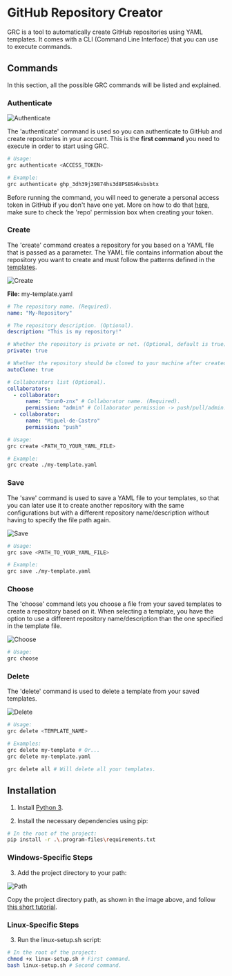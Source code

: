 # GitHub Repository Creator

GRC is a tool to automatically create GitHub repositories using YAML templates. It comes with a CLI (Command Line Interface) that you can use to execute commands.

## Commands

In this section, all the possible GRC commands will be listed and explained.

### Authenticate

![Authenticate](https://user-images.githubusercontent.com/69170322/172030151-00f09557-7129-4fc6-ab73-7b29078e8147.png)

The 'authenticate' command is used so you can authenticate to GitHub and create repositories in your account. This is the **first command** you need to execute in order to start using GRC.

```sh
# Usage:
grc authenticate <ACCESS_TOKEN>

# Example:
grc authenticate ghp_3dh39j39874hs3d8PSBSHksbsbtx
```

Before running the command, you will need to generate a personal access token in GitHub if you don't have one yet. More on how to do that [here](https://docs.github.com/en/authentication/keeping-your-account-and-data-secure/creating-a-personal-access-token), make sure to check the 'repo' permission box when creating your token.

### Create

The 'create' command creates a repository for you based on a YAML file that is passed as a parameter. The YAML file contains information about the repository you want to create and must follow the patterns defined in the [templates](https://github.com/ArthurSudbrackIbarra/GitHub-Repo-Creator/tree/main/templates).

![Create](https://user-images.githubusercontent.com/69170322/172030355-cf5c3e39-4753-4936-9f26-5c8b8a0799db.png)

**File:** my-template.yaml

```yaml
# The repository name. (Required).
name: "My-Repository"

# The repository description. (Optional).
description: "This is my repository!"

# Whether the repository is private or not. (Optional, default is true).
private: true

# Whether the repository should be cloned to your machine after created or not. (Optional, default is true).
autoClone: true

# Collaborators list (Optional).
collaborators:
  - collaborator:
      name: "brun0-znx" # Collaborator name. (Required).
      permission: "admin" # Collaborator permission -> push/pull/admin. (Optional, default is admin).
  - collaborator:
      name: "Miguel-de-Castro"
      permission: "push"
```

```sh
# Usage:
grc create <PATH_TO_YOUR_YAML_FILE>

# Example:
grc create ./my-template.yaml
```

### Save

The 'save' command is used to save a YAML file to your templates, so that you can later use it to create another repository with the same configurations but with a different repository name/description without having to specify the file path again.

![Save](https://user-images.githubusercontent.com/69170322/172030218-a11db610-6de7-40b2-93e3-0466d31677b6.png)

```sh
# Usage:
grc save <PATH_TO_YOUR_YAML_FILE>

# Example:
grc save ./my-template.yaml
```

### Choose

The 'choose' command lets you choose a file from your saved templates to create a repository based on it. When selecting a template, you have the option to use a different repository name/description than the one specified in the template file.

![Choose](https://user-images.githubusercontent.com/69170322/172030272-9f62a9a9-a30e-48bc-8356-ec83b4743737.png)

```sh
# Usage:
grc choose
```

### Delete

The 'delete' command is used to delete a template from your saved templates.

![Delete](https://user-images.githubusercontent.com/69170322/172030289-60f9be26-2575-4e13-a674-ba1519709beb.png)

```sh
# Usage:
grc delete <TEMPLATE_NAME>

# Examples:
grc delete my-template # Or...
grc delete my-template.yaml

grc delete all # Will delete all your templates.
```

## Installation

1. Install [Python 3](https://www.python.org/downloads/).

2. Install the necessary dependencies using pip:

```sh
# In the root of the project:
pip install -r .\.program-files\requirements.txt
```

### Windows-Specific Steps

3. Add the project directory to your path:

![Path](https://user-images.githubusercontent.com/69170322/172066052-4e9df0dc-52ee-41cf-82bd-d41be6b64577.png)

Copy the project directory path, as shown in the image above, and follow [this short tutorial](https://www.architectryan.com/2018/03/17/add-to-the-path-on-windows-10/).

### Linux-Specific Steps

3. Run the linux-setup.sh script:

```sh
# In the root of the project:
chmod +x linux-setup.sh # First command.
bash linux-setup.sh # Second command.
```
